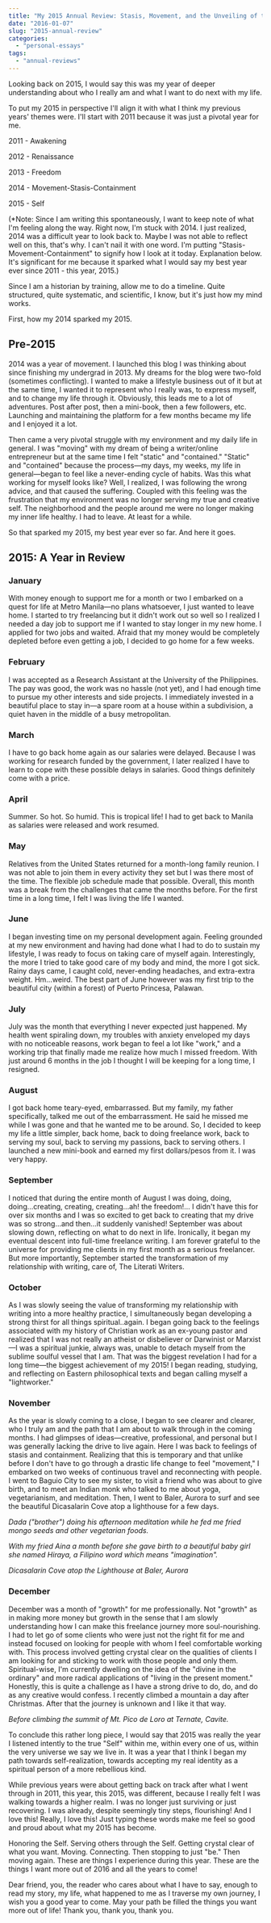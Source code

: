 ```yaml
---
title: "My 2015 Annual Review: Stasis, Movement, and the Unveiling of the \"Self\""
date: "2016-01-07"
slug: "2015-annual-review"
categories:
  - "personal-essays"
tags:
  - "annual-reviews"
---
```


Looking back on 2015, I would say this was my year of deeper understanding about who I really am and what I want to do next with my life.

To put my 2015 in perspective I'll align it with what I think my previous years' themes were. I'll start with 2011 because it was just a pivotal year for me.

2011 - Awakening

2012 - Renaissance

2013 - Freedom

2014 - Movement-Stasis-Containment

2015 - Self

(\*Note: Since I am writing this spontaneously, I want to keep note of what I'm feeling along the way. Right now, I'm stuck with 2014. I just realized, 2014 was a difficult year to look back to. Maybe I was not able to reflect well on this, that's why. I can't nail it with one word. I'm putting "Stasis-Movement-Containment" to signify how I look at it today. Explanation below. It's significant for me because it sparked what I would say my best year ever since 2011 - this year, 2015.)

Since I am a historian by training, allow me to do a timeline. Quite structured, quite systematic, and scientific, I know, but it's just how my mind works.

First, how my 2014 sparked my 2015.

## Pre-2015

2014 was a year of movement. I launched this blog I was thinking about since finishing my undergrad in 2013. My dreams for the blog were two-fold (sometimes conflicting). I wanted to make a lifestyle business out of it but at the same time, I wanted it to represent who I really was, to express myself, and to change my life through it. Obviously, this leads me to a lot of adventures. Post after post, then a mini-book, then a few followers, etc. Launching and maintaining the platform for a few months became my life and I enjoyed it a lot.

Then came a very pivotal struggle with my environment and my daily life in general. I was "moving" with my dream of being a writer/online entrepreneur but at the same time I felt "static" and "contained." "Static" and "contained" because the process—my days, my weeks, my life in general—began to feel like a never-ending cycle of habits. Was this what working for myself looks like? Well, I realized, I was following the wrong advice, and that caused the suffering. Coupled with this feeling was the frustration that my environment was no longer serving my true and creative self. The neighborhood and the people around me were no longer making my inner life healthy. I had to leave. At least for a while.

So that sparked my 2015, my best year ever so far. And here it goes.

## 2015: A Year in Review

### January

With money enough to support me for a month or two I embarked on a quest for life at Metro Manila—no plans whatsoever, I just wanted to leave home. I started to try freelancing but it didn't work out so well so I realized I needed a day job to support me if I wanted to stay longer in my new home. I applied for two jobs and waited. Afraid that my money would be completely depleted before even getting a job, I decided to go home for a few weeks.

### February

I was accepted as a Research Assistant at the University of the Philippines. The pay was good, the work was no hassle (not yet), and I had enough time to pursue my other interests and side projects. I immediately invested in a beautiful place to stay in—a spare room at a house within a subdivision, a quiet haven in the middle of a busy metropolitan.

### March

I have to go back home again as our salaries were delayed. Because I was working for research funded by the government, I later realized I have to learn to cope with these possible delays in salaries. Good things definitely come with a price.

### April

Summer. So hot. So humid. This is tropical life! I had to get back to Manila as salaries were released and work resumed.

### May

Relatives from the United States returned for a month-long family reunion. I was not able to join them in every activity they set but I was there most of the time. The flexible job schedule made that possible. Overall, this month was a break from the challenges that came the months before. For the first time in a long time, I felt I was living the life I wanted.

### June

I began investing time on my personal development again. Feeling grounded at my new environment and having had done what I had to do to sustain my lifestyle, I was ready to focus on taking care of myself again. Interestingly, the more I tried to take good care of my body and mind, the more I got sick. Rainy days came, I caught cold, never-ending headaches, and extra-extra weight. Hm...weird. The best part of June however was my first trip to the beautiful city (within a forest) of Puerto Princesa, Palawan.

### July

July was the month that everything I never expected just happened. My health went spiraling down, my troubles with anxiety enveloped my days with no noticeable reasons, work began to feel a lot like "work," and a working trip that finally made me realize how much I missed freedom. With just around 6 months in the job I thought I will be keeping for a long time, I resigned.

### August

I got back home teary-eyed, embarrassed. But my family, my father specifically, talked me out of the embarrassment. He said he missed me while I was gone and that he wanted me to be around. So, I decided to keep my life a little simpler, back home, back to doing freelance work, back to serving my soul, back to serving my passions, back to serving others. I launched a new mini-book and earned my first dollars/pesos from it. I was very happy.

### September

I noticed that during the entire month of August I was doing, doing, doing...creating, creating, creating...ah! the freedom!... I didn't have this for over six months and I was so excited to get back to creating that my drive was so strong...and then...it suddenly vanished! September was about slowing down, reflecting on what to do next in life. Ironically, it began my eventual descent into full-time freelance writing. I am forever grateful to the universe for providing me clients in my first month as a serious freelancer. But more importantly, September started the transformation of my relationship with writing, care of, The Literati Writers.

### October

As I was slowly seeing the value of transforming my relationship with writing into a more healthy practice, I simultaneously began developing a strong thirst for all things spiritual..again. I began going back to the feelings associated with my history of Christian work as an ex-young pastor and realized that I was not really an atheist or disbeliever or Darwinist or Marxist—I was a spiritual junkie, always was, unable to detach myself from the sublime soulful vessel that I am. That was the biggest revelation I had for a long time—the biggest achievement of my 2015! I began reading, studying, and reflecting on Eastern philosophical texts and began calling myself a "lightworker."

### November

As the year is slowly coming to a close, I began to see clearer and clearer, who I truly am and the path that I am about to walk through in the coming months. I had glimpses of ideas—creative, professional, and personal but I was generally lacking the drive to live again. Here I was back to feelings of stasis and containment. Realizing that this is temporary and that unlike before I don't have to go through a drastic life change to feel "movement," I embarked on two weeks of continuous travel and reconnecting with people. I went to Baguio City to see my sister, to visit a friend who was about to give birth, and to meet an Indian monk who talked to me about yoga, vegetarianism, and meditation. Then, I went to Baler, Aurora to surf and see the beautiful Dicasalarin Cove atop a lighthouse for a few days.

_Dada ("brother") doing his afternoon meditation while he fed me fried mongo seeds and other vegetarian foods._

_With my fried Aina a month before she gave birth to a beautiful baby girl she named Hiraya, a Filipino word which means "imagination"._

_Dicasalarin Cove atop the Lighthouse at Baler, Aurora_

### December

December was a month of "growth" for me professionally. Not "growth" as in making more money but growth in the sense that I am slowly understanding how I can make this freelance journey more soul-nourishing. I had to let go of some clients who were just not the right fit for me and instead focused on looking for people with whom I feel comfortable working with. This process involved getting crystal clear on the qualities of clients I am looking for and sticking to work with those people and only them. Spiritual-wise, I'm currently dwelling on the idea of the "divine in the ordinary" and more radical applications of "living in the present moment." Honestly, this is quite a challenge as I have a strong drive to do, do, and do as any creative would confess. I recently climbed a mountain a day after Christmas. After that the journey is unknown and I like it that way.

_Before climbing the summit of Mt. Pico de Loro at Ternate, Cavite._

To conclude this rather long piece, I would say that 2015 was really the year I listened intently to the true "Self" within me, within every one of us, within the very universe we say we live in. It was a year that I think I began my path towards self-realization, towards accepting my real identity as a spiritual person of a more rebellious kind.

While previous years were about getting back on track after what I went through in 2011, this year, this 2015, was different, because I really felt I was walking towards a higher realm. I was no longer just surviving or just recovering. I was already, despite seemingly tiny steps, flourishing! And I love this! Really, I love this! Just typing these words make me feel so good and proud about what my 2015 has become.

Honoring the Self. Serving others through the Self. Getting crystal clear of what you want. Moving. Connecting. Then stopping to just "be." Then moving again. These are things I experience during this year. These are the things I want more out of 2016 and all the years to come!

Dear friend, you, the reader who cares about what I have to say, enough to read my story, my life, what happened to me as I traverse my own journey, I wish you a good year to come. May your path be filled the things you want more out of life! Thank you, thank you, thank you.

